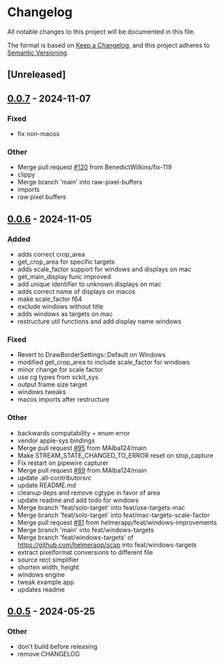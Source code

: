 # Changelog
All notable changes to this project will be documented in this file.

The format is based on [Keep a Changelog](https://keepachangelog.com/en/1.0.0/),
and this project adheres to [Semantic Versioning](https://semver.org/spec/v2.0.0.html).

## [Unreleased]

## [0.0.7](https://github.com/CapSoftware/scap/compare/v0.0.6...v0.0.7) - 2024-11-07

### Fixed

- fix non-macos

### Other

- Merge pull request [#120](https://github.com/CapSoftware/scap/pull/120) from BenedictWilkins/fix-119
- clippy
- Merge branch 'main' into raw-pixel-buffers
- imports
- raw pixel buffers

## [0.0.6](https://github.com/CapSoftware/scap/compare/v0.0.5...v0.0.6) - 2024-11-05

### Added

- adds correct crop_area
- get_crop_area for specific targets
- adds scale_factor support for windows and displays on mac
- get_main_display func improved
- add unique identifier to unknown displays on mac
- adds correct name of displays on macos
- make scale_factor f64
- exclude windows without title
- adds windows as targets on mac
- restructure util functions and add display name windows

### Fixed

- Revert to DrawBorderSettings::Default on Windows
- modified get_crop_area to include scale_factor for windows
- minor change for scale factor
- use cg types from sckit_sys
- output frame size target
- windows tweaks
- macos imports after restructure

### Other

- backwards compatability + enum error
- vendor apple-sys bindings
- Merge pull request [#95](https://github.com/CapSoftware/scap/pull/95) from MAlba124/main
- Make STREAM_STATE_CHANGED_TO_ERROR reset on stop_capture
- Fix restart on pipewire capturer
- Merge pull request [#89](https://github.com/CapSoftware/scap/pull/89) from MAlba124/main
- update .all-contributorsrc
- update README.md
- cleanup deps and remove cgtype in favor of area
- update readme and add todo for windows
- Merge branch 'feat/solo-target' into feat/use-targets-mac
- Merge branch 'feat/solo-target' into feat/mac-targets-scale-factor
- Merge pull request [#81](https://github.com/CapSoftware/scap/pull/81) from helmerapp/feat/windows-improvements
- Merge branch 'main' into feat/windows-targets
- Merge branch 'feat/windows-targets' of https://github.com/helmerapp/scap into feat/windows-targets
- extract pixelformat conversions to different file
- source rect simplifier
- shorten width, height
- windows engine
- tweak example app
- updates readme

## [0.0.5](https://github.com/helmerapp/scap/compare/v0.0.4...v0.0.5) - 2024-05-25

### Other
- don't build before releasing
- remove CHANGELOG
